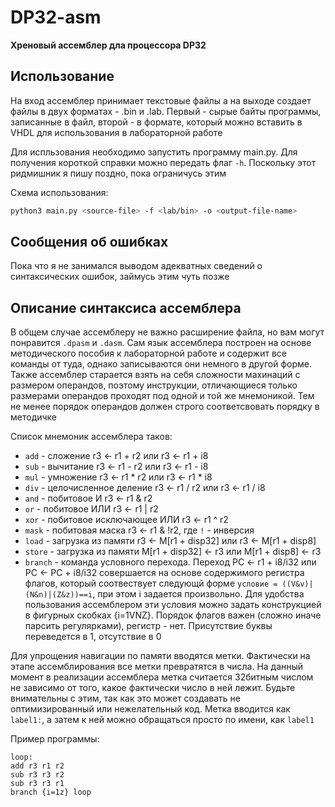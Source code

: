 # DP32-asm

**Хреновый ассемблер дла процессора DP32**

## Использование

На вход ассемблер принимает текстовые файлы а на выходе создает файлы в двух форматах - .bin и .lab. Первый - сырые байты программы, записанные в файл, второй - в формате, который можно вставить в VHDL для использования в лабораторной работе

Для испльзования необходимо запустить программу main.py. Для получения короткой справки можно передать флаг `-h`. Поскольку этот ридмишник я пишу поздно, пока ограничусь этим

Схема использования:

```bash
python3 main.py <source-file> -f <lab/bin> -o <output-file-name>
```

## Сообщения об ошибках

Пока что я не занимался выводом адекватных сведений о синтаксических ошибок, займусь этим чуть позже

## Описание синтаксиса ассемблера

В общем случае ассемблеру не важно расширение файла, но вам могут понравится `.dpasm` и `.dasm`. Сам язык ассемблера построен на основе методического пособия к лабораторной работе и содержит все команды от туда, однако записываются они немного в другой форме. Также ассемблер старается взять на себя сложности махинаций с размером операндов, поэтому инструкции, отличающиеся только размерами операндов проходят под одной и той же мнемоникой. Тем не менее порядок операндов должен строго соответсвовать порядку в методичке

Список мнемоник ассемблера таков:

- `add` - сложение r3 <- r1 + r2 или r3 <- r1 + i8
- `sub` - вычитание r3 <- r1 - r2 или r3 <- r1 - i8
- `mul` - умножение r3 <- r1 * r2 или r3 <- r1 * i8
- `div` - целочисленное деление r3 <- r1 / r2 или r3 <- r1 / i8
- `and` - побитовое И r3 <- r1 & r2
- `or` - побитовое ИЛИ r3 <- r1 | r2
- `xor` - побитовое исключающее ИЛИ r3 <- r1 ^ r2
- `mask` - побитовая маска r3 <- r1 & !r2, где `!` - инверсия
- `load` - загрузка из памяти r3 <- M[r1 + disp32] или r3 <- M[r1 + disp8]
- `store` - загрузка из памяти M[r1 + disp32] <- r3 или M[r1 + disp8] <- r3
- `branch` - команда условного перехода. Переход PC <- r1 + i8/i32 или PC <- PC + i8/i32 совершается на основе содержимого регистра флагов, который соотвествует следующй форме `условие = ((V&v)|(N&n)|(Z&z))==i`, при этом i задается произвольно. Для удобства пользования ассемблером эти условия можно задать конструкцией в фигурных скобках {i=1VNZ}. Порядок флагов важен (сложно иначе парсить регулярками), регистр - нет. Присутствие буквы переведется в 1, отсутствие в 0

Для упрощения навигации по памяти вводятся метки. Фактически на этапе ассемблирования все метки превратятся в числа. На данный момент в реализации ассемблера метка считается 32битным числом не зависимо от того, какое фактически число в ней лежит. Будьте внимательны с этим, так как это может создавать не оптимизированный или нежелательный код. Метка вводится как `label1:`, а затем к ней можно обращаться просто по имени, как `label1`

Пример программы:

```
loop:
add r3 r1 r2
sub r3 r3 r2
sub r3 r3 r1
branch {i=1z} loop
```


